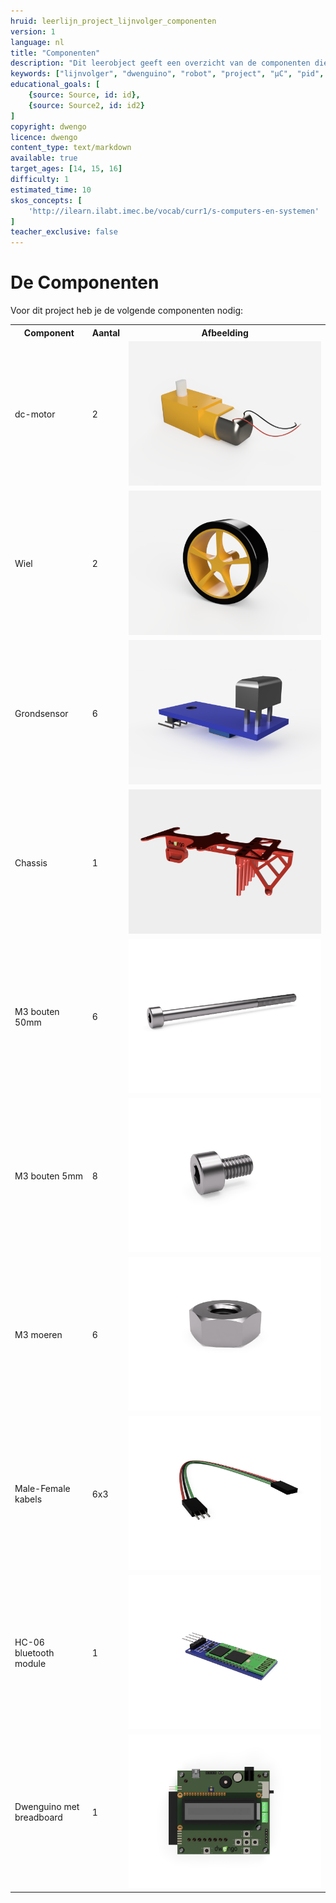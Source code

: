 ```yaml
---
hruid: leerlijn_project_lijnvolger_componenten
version: 1
language: nl
title: "Componenten"
description: "Dit leerobject geeft een overzicht van de componenten die je nodig hebt om het project tot een goed einde te brengen."
keywords: ["lijnvolger", "dwenguino", "robot", "project", "µC", "pid", "controletheorie", "grond-sensoren", "dc-motor", "3D print"]
educational_goals: [
    {source: Source, id: id}, 
    {source: Source2, id: id2}
]
copyright: dwengo
licence: dwengo
content_type: text/markdown
available: true
target_ages: [14, 15, 16]
difficulty: 1
estimated_time: 10
skos_concepts: [
    'http://ilearn.ilabt.imec.be/vocab/curr1/s-computers-en-systemen'
]
teacher_exclusive: false
---
```


# De Componenten

Voor dit project heb je de volgende componenten nodig:

<table>
    <tr>
        <th>Component</th>
        <th>Aantal</th>
        <th>Afbeelding</th>
    </tr>
    <tr>
        <td>dc-motor</td>
        <td>2</td>
        <td><img src="img/dc_render.png"></img></td>
    </tr>
    <tr>
        <td>Wiel</td>
        <td>2</td>
        <td><img src="img/wheel_render.png"></img></td>
    </tr>
    <tr>
        <td>Grondsensor</td>
        <td>6</td>
        <td><img src="img/ground_sensor_render.png"></img></td>
    </tr>
    <tr>
        <td>Chassis</td>
        <td>1</td>
        <td><img src="img/chassis_render.png"></img></td>
    </tr>
    <tr>
        <td>M3 bouten 50mm</td>
        <td>6</td>
        <td><img src="img/bolt_render.png"></img></td>
    </tr>
    <tr>
        <td>M3 bouten 5mm</td>
        <td>8</td>
        <td><img src="img/bolt_m3_5mm_render.png"></img></td>
    </tr>
    <tr>
        <td>M3 moeren</td>
        <td>6</td>
        <td><img src="img/m3_nut_render.PNG"></img></td>
    </tr>
    <tr>
        <td>Male-Female kabels</td>
        <td>6x3</td>
        <td><img src="img/wire_render.png"></img></td>
    </tr>
    <tr>
        <td>HC-06 bluetooth module</td>
        <td>1</td>
        <td><img src="img/hc-06_render.PNG"></img></td>
    </tr>
    <tr>
        <td>Dwenguino met breadboard</td>
        <td>1</td>
        <td><img src="img/dwenguino_render_9.png"></img></td>
    </tr>
</table>


